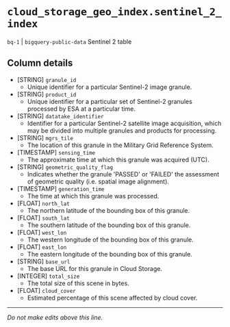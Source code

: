 # `cloud_storage_geo_index.sentinel_2_index`
`bq-1` | `bigquery-public-data`
Sentinel 2 table

## Column details
* [STRING]    `granule_id`
  - Unique identifier for a particular Sentinel-2 image granule.
* [STRING]    `product_id`
  - Unique identifier for a particular set of Sentinel-2 granules processed by ESA at a particular time.
* [STRING]    `datatake_identifier`
  - Identifier for a particular Sentinel-2 satellite image acquisition, which may be divided into multiple granules and products for processing. 
* [STRING]    `mgrs_tile`
  - The location of this granule in the Military Grid Reference System.
* [TIMESTAMP] `sensing_time`
  - The approximate time at which this granule was acquired (UTC).
* [STRING]    `geometric_quality_flag`
  - Indicates whether the granule 'PASSED' or 'FAILED' the assessment of geometric quality (i.e. spatial image alignment).
* [TIMESTAMP] `generation_time`
  - The time at which this granule was processed.
* [FLOAT]     `north_lat`
  - The northern latitude of the bounding box of this granule.
* [FLOAT]     `south_lat`
  - The southern latitude of the bounding box of this granule.
* [FLOAT]     `west_lon`
  - The western longitude of the bounding box of this granule.
* [FLOAT]     `east_lon`
  - The eastern longitude of the bounding box of this granule.
* [STRING]    `base_url`
  - The base URL for this granule in Cloud Storage.
* [INTEGER]   `total_size`
  - The total size of this scene in bytes.
* [FLOAT]     `cloud_cover`
  - Estimated percentage of this scene affected by cloud cover.

-------------------------------------------------------------------------------
*Do not make edits above this line.*
